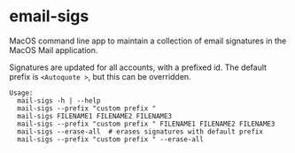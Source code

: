 # email-sigs

MacOS command line app to maintain a collection of email signatures in the MacOS Mail application.

Signatures are updated for all accounts, with a prefixed id.
The default prefix is `<Autoquote >`, but this can be overridden.

    Usage:
      mail-sigs -h | --help
      mail-sigs --prefix "custom prefix "
      mail-sigs FILENAME1 FILENAME2 FILENAME3
      mail-sigs --prefix "custom prefix " FILENAME1 FILENAME2 FILENAME3
      mail-sigs --erase-all  # erases signatures with default prefix 
      mail-sigs --prefix "custom prefix " --erase-all
